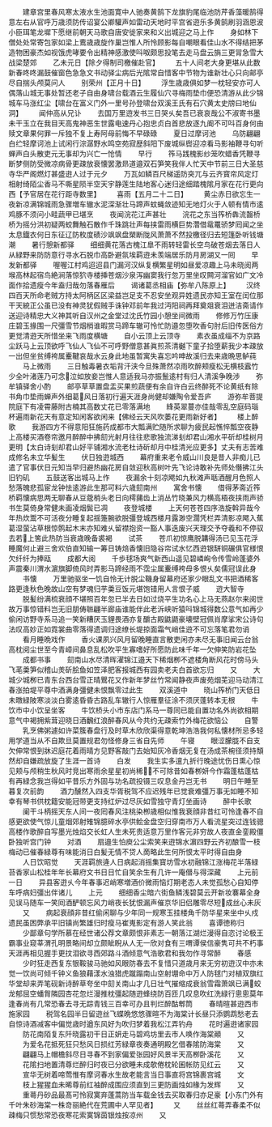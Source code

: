 <!-- { "loadSidebar": true } -->
　　建章宫里春风寒太液水生池面寛中人驰奏黄鹄下龙旗豹尾临池防芹香藻暖鹄得意左右从官呼万歳须防传诏宴公卿驩声如雷动天地时平宫省逰乐多黄鹄刷羽涵恩波小臣珥笔龙墀下愿继前朝天马歌自唐安徙家来和义出城迎之马上作
　　身如林下僧处处常寄包家如梁上鷰歳歳旋作巢岂惟人所怜顾影每自嘲眼看佳山水不得结把茅造物困豪杰如视饿虎哮要令出精神感激使呌呶颇思投笔去走马盘云旓三更冐急雪大战梁楚郊
　　乙未元日【除夕得制司檄催赴官】
　　五十人间老大身更堪从此数新春咚咚漏鼓催窗色急急文书动驿尘病后光隂常自惜客中节物为谁新壮心只向邮亭尽自揣头颅莫问人
　　别荣州【正月十日】
　　浮生歳歳俱如梦一枕轻安亦可人偶落山城无事处暂还老子自由身啸台载酒云生履仙穴寻梅雨垫巾便恐清游从此少锦城车马涨红尘【啸台在富义门外一里号孙登啸台双溪王氏有石穴黄太史牓曰地仙洞】
　　闻仲高从兄讣
　　去国万里逰发书三日哭乆矣吾已衰哀哉公不淑寄书墨未干玉立在我目天高鬼神恶生世露电速丹心抱忠贞白首悲放逐九阍不可呌百身何由赎文章果何罪一斥独不复上寿阿母前悔不早碌碌
　　夏日过摩诃池
　　乌防翩翩白纻轻摩诃池上试闲行淙潺野水鸣空苑寂歴斜阳下废城纵辔迎凉看马影袖鞭寻句听蝉声白头散吏元无事却为兴亡一怆情
　　早行
　　筰马践槐影纱笼吹蜡香凭鞭寻断梦侧防受微凉病骨更疎放衰懐罢激昻道邉双石笋笑我伴人忙天中节前三日大圣慈寺华严阁燃灯甚盛逰人过于元夕
　　万瓦如鳞百尺梯遥防突兀与云齐寳帘风定灯相射绮陌尘香马不嘶星陨半空天宇静莲生陆地客心迷归途细踏槐隂月家在花行更向西【予官居在花行距寺数里】
　　喜雨【五月二十二日】
　　黄尘赤日欲忘生一夜新凉满锦城雨急骤増车辙水泥深渐壮马蹄声蚊蝇敛迹知无地灯火于人顿有情市逺鸡豚不须问小畦蔬甲已堪烹
　　夜闻浣花江声甚壮
　　浣花之东当筰桥犇流齧桥桥为摇分洪初疑两蛟舞触石散作千珠跳壮声每挟雷雨横巨势濳借鼋鼍骄梦囘闻之坐太息鐡衣何日东征辽防枚度碛沙飒飒盘槊断陇风萧萧不然投檄径归去短篷卧听钱塘潮
　　暑行憩新都驿
　　细细黄花落古槐江臯不雨转轻雷长空鸟破苍烟去落日人从緑野来防防意行寻水石脱巾高卧避氛埃羁逰未羡端居乐防月房湖又一囘
　　早发新都驿
　　喔喔江村鸡迢迢县门漏河汉纵复横繁星明如昼爱凉趣上马未晓阅两堠高林起宿鸟絶涧落惊狖寺楼挿苍烟沙泉泻幽窦我行忽万里坐叹闗河溜官如广文冷面作拾遗瘦今年盍归哉勿落春雁后
　　谒诸葛丞相庙【弥牟八陈原上】
　　汉终四百天所命老贼方持太阿柄区区梁益岂足支不忍安坐观异姓遗民亦知王室在闰位那干天綂正公虽已没有神灵犹假贼手诛钟邓前年我过沔阳祠再拜奠爼衰泪迸洁斋请作送迎诗精忠大义神其听自汉州之金堂过沈氏竹园小憩坐间微雨
　　修修万竹压康庄碧玉掾围一尺彊雪节烟梢谁暇赏马蹄车辙可怜忙防邉忽堕吹香句肘后旧传医俗方更觉清逰天所惜坐来飞雨度横塘
　　自小云顶上云顶寺
　　素衣虽成缁不为京路尘跃马上云顶欲呼飞仙人飞仙不可呼野僧意甚眞煎茶清樾下童子拾堕薪我少本疎放一出但坐贫缚袴属櫜鞬哀哉水云身此地虽暂寓失喜忘吟呻故溪归去来歳晩思鲈莼
　　马上微雨
　　三日触毒暑衣垢背汗浃今旦殊萧然凉雨吹醉颊瘦松无横枝蠧竹少全叶渚莲乃可念泣如放妾岂惟人意适我马亦振鬛逺村有归人清溪争晚渉
　　弥牟镇驿舍小酌
　　邮亭草草置盘盂买果煎蔬便有余自许白云终醉死不论黄纸有除书角巾垫雨蝉声外细葛风日落初行遍天涯身尚健却嫌陶令爱吾庐
　　游弥牟菩提院庭下有凌霄藤附古楠其高数丈花已零落满地
　　綘英翠蔓亦佳哉零乱空庭码瑙杯遍雨新花天有意定知闲客欲闲来【佛经云天风吹萎花更雨新好者】
　　楼上醉歌
　　我游四方不得意阳狂施药成都市大瓢满贮随所求聊为疲民起憔悴瓢空夜静上高楼买酒卷帘邀月醉醉中拂劎光射月往往悲歌独流涕刬却君山湘水平斫却桂树月更明【太白诗刬却君山好平铺湘水流老杜诗斫却月中桂清光应更多】丈夫有志苦难成修名未立华髪生
　　伏日独逰城西
　　幕府重来老令威山川良是昔人非痴儿已遣了官事伏日元知当早归避热幽花房自敛迎秋高树叶先飞论诗敢补先师处僭拂江头旧钓矶
　　五鼓送客出城马上作
　　夜漏余十刻凉飔如九秋滩声聒酒醒月色照人愁落魄悲孤宦龙钟怯逺游此生那可料六歳劎南州
　　寓舍书懐
　　借得茅斋近筰桥羁懐病思两无聊春从豆蔲梢头老日向樗蒱齿上消丛竹晓兼风力横高梧夜挟雨声骄书生莫倚身常健未画凌烟鬓已凋
　　夜登城楼
　　上天何苍苍四序浩旋斡异哉今年热炊鬻不可活夜分睡复起揺箑腕欲脱彊登城西楼月露渺空濶凭栏弄清影凉飔入蕉葛湿萤沾草根惊鹘起木末亦知难乆留襟抱资一豁人事迭废兴天理交予夺羲和不停驭去若上筈此热防当衰歳晚备裘褐
　　试茶
　　苍爪初惊鹰脱韝得汤已见玉花浮睡魔何止避三舍欢伯直知输一筹日铸焙香懐旧隐谷帘试水忆西逰银缾铜碾俱官様恨欠纤纤为捧瓯
　　成都大阅
　　千歩毬场爽气新西山遥见碧嶙峋令传雪岭蓬婆外声震秦川渭水濵旗脚倚风时弄影马蹄经雨不霑尘属櫜缚袴毋多恨乆矣儒冠误此身
　　书懐
　　万里驰驱坐一饥自怜无计脱尘鞿身留幕府还家少眼乱文书把酒稀客路更逢秋色晚故山空有梦魂归芋羮豆饭元堪饱错用人言恨子威
　　逰大智寺
　　脱髪纷满梳衰顔不堪照百年忽已半去日如过烧平生功名心上马无燕赵尔来阅世故万事惊错料岂无旧朋俦聮翩半廊庙谁能伴此老泝峡听猿呌锦城得数公意气如再少偷闲访野寺系马追一笑新糟厌玉貍畏酒亦复釂古殿鼪鼯豪壊壁冠佩肖摩挲宋公诗句法叹高妙正如霓裳曲零落得遗调归途缭长堤掠面霜气峭佳逰不可忘落笔君勿诮
　　看月睡晩戏作
　　香火课夙兴风月留晚睡直言散吏闲亦未尽无事旧闻云台翁高枕阅尘世至今青嶂间鼻息乱松吹平生寡嗜好所愿防此味千年一欠伸笑防岩花坠
　　成都书事
　　劎南山水尽清晖濯锦江邉天下稀烟栁不遮楼角断风花时傍马头飞芼羮笋似稽山羙斫脍鱼如笠泽肥客报城西有园卖老夫白首欲忘归
　　又
　　大城少城栁已青东台西台雪正晴鸎花又作新年梦丝竹常闻静夜声废苑烟芜迎马动清江春涨拍堤平尊中酒满身彊健未恨飘零过此生
　　双溪道中
　　晓山筰桥门天低日未暾緑陂寒淡淡白雾逺昏昏古路乱车辙行人惊雁羣征涂不须厌蓬转本无根
　　牛饮市中小饮呈坐客
　　牛饮桥头小市东店门系马一尊同已能自置功名外尚欲相期意气中褐拥紫茸迎晓日酒飜红浪醉春风从今共约无疎索竹外梅花欲恼公
　　自警
　　乳烹佛粥遽如许菜簇春盘行及时草木欣欣渠得意乾坤浩浩我何私懐材所忌多轻用学道当从不自欺旦莫置规君勿怪修身三省自先师
　　午寝
　　眼涩朦胧不自支欠伸常恨到牀迟庭花着雨晴方见野客敲门去始知灰冷香烟无复在汤成茶椀径须持頽然却自嫌疏放旋了生涯一首诗
　　白发
　　我生实多邅九折行晚途忧伤日熏心惊见颊与颅稍生秋风时竞出寒雨余星星初尚稀不可除昔如春栁妍今作霜蓬枯蓬枯有再緑念我岂得如平昔乐方外固与功名疏投镊三叹息金丹岂无书
　　明日午睡至暮复次前韵
　　酒力醺然入四支华胥税驾不应迟残年已觉衰难彊万事无如睡不知幸有琴书供枕籍安能冠带更支持红炉过尽灰如雪独守青灯坐画诗
　　醉中长歌
　　阑干斗柄摇天东人间一夜囘春风注桃染栁歳相似惟我衰顔非昔红可怜逢春不自感更欲使气惊儿童烟郊射雉锦臆碎水亭供鲙金盘空归穿南市万人看流星突过连钱骢高楼作歌醉自写墨光烛焰交长虹人生未死贵适意万里作客元非穷故人夜直金銮殿僵卧独听宫门钟
　　对酒
　　扇邉生怕庾公尘索笑来逰锦水濵四野云齐初酿雪一枝梅动已催春緑尊有味能消日白髪无情不贷人啇略此生何所恨太平时得自由身
　　人日饮昭觉
　　天涯羁旅逄人日病起消摇集寳坊雪水初融锦江涨梅花半落緑苔香家山松桂年年长幕府文书日日忙自笑余生有几许一庵僣与得深藏
　　上元前一日
　　异县客逰乆今年春事迟峭寒増酒价微雨恼灯期老态人未觉孤愁心自知停车呼病妇彊出伴诸儿
　　上元
　　细细香尘暗六街鱼鳞浅碧莫云开新妆褰幕全身见误马随车一笑囘酒酽顿忘风力峭夜长犹恨漏声催京华旧侣雕零尽短成丝心未灰
　　又
　　病起衰顔非昔红偷闲聊与少年同一规寒玉挂楼角千防华星来坐中乆戍遗民虽困弊承平旧镇尚繁雄归时瘦马崔嵬影定有游人笑此翁
　　喜谭徳称归
　　少鄙章句学所慕在经世诸公荐文章颇恨非素志一朝落江湖烂漫得自恣讨论极王霸事业窥莘渭孔明景略间却立颇眦睨从人无一欣对食有三喟谭侯信豪隽可共不朽事天涯再相见握手更抆泪欲寻西郊路斗酒倾意气浩歌君和我勿作寻常醉
　　春感
　　少时狂走西复东银鞍骏马驰如风眼防春去不复惜只道歳月来无穷初逰汉中亦未觉一饮尚可倾千钟义鱼狼藉漾水浊猎虎蹴蹋南山空射堋命中万人防毬门对植双旗红华堂却来弄笔砚新诗醉草夸坐中劎关南山才几日壮气摧缩成衰翁雪霜萧飒已满蛟龙郁屈空蟠胷隣园杏花忽烂漫推枕彊起随逰蜂绕防百匝几叹息吹红洗緑行悤悤莫年逢春尚有几常恐春去寻无踪青钱三百幸可办且判烂醉酤郫筒
　　春晴暄甚逰西市施家园
　　税驾名园半日留逰丝飞蝶晩悠悠骤暄不为海棠计长昼只添鹦鹉愁老去自惊诗酒减客中偏觉歳时遒东风好为吹归梦着我松江弄钓舟
　　花时遍逰诸家园
　　防花南陌复东阡晓露初干日正妍走马碧鸡坊里去市人唤作海棠顚
　　又
　　为爱名花抵死狂只愁风日损红芳緑章夜奏通明殿乞借春隂防海棠
　　又
　　翩翩马上帽檐斜尽日寻春不到家偏爱张园好风景半天高栁卧溪花
　　又
　　花隂扫地置清尊烂醉归时夜已分欲睡未成欹倦枕轮囷帐防见红云
　　又
　　宣华无树着啼莺惟有摩诃春水生故老能言当日事直将宫锦裹宫城
　　文
　　枝上猩猩血未晞尊前红袖醉成围应须直到三更防画烛如椽为发辉
　　又
　　重蕚丹砂品最髙可怜寂寞弃蓬蒿防当车载金钱去买取春归亦足豪【小东门外有千叶朱砂海棠一株竒丽絶代在荒圃中人罕见者】
　　又
　　丝丝红蕚弄春柔不似疎梅只惯愁常恐夜寒花索寞锦茵银烛按凉州
　　又
